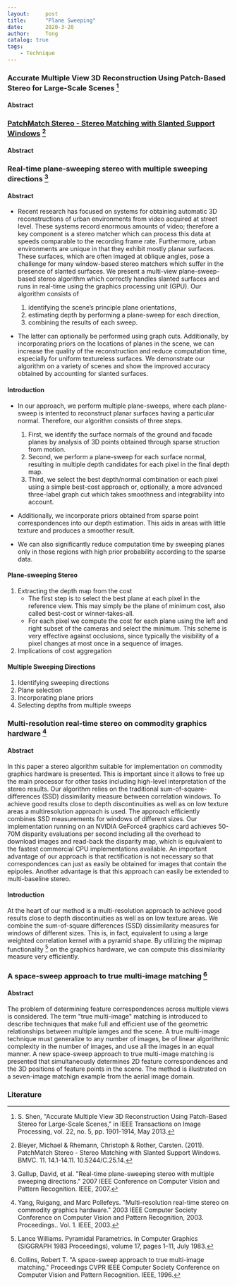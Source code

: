 ```yaml
---
layout:     post
title:      "Plane Sweeping"
date:       2020-3-20
author:     Tong
catalog: true
tags:
    - Technique
---
```


### Accurate Multiple View 3D Reconstruction Using Patch-Based Stereo for Large-Scale Scenes [^Shen13]

#### Abstract 

### [PatchMatch Stereo - Stereo Matching with Slanted Support Windows](https://github.com/ivanbergonzani/patch-match-stereo) [^Bleyer11]

#### Abstract

### Real-time plane-sweeping stereo with multiple sweeping directions [^Gallup07]

#### Abstract

- Recent research has focused on systems for obtaining automatic 3D reconstructions of urban environments from video acquired at street level. These systems record enormous amounts of video; therefore a key component is a stereo matcher which can process this data at speeds comparable to the recording frame rate. Furthermore, urban environments are unique in that they exhibit mostly planar surfaces. These surfaces, which are often imaged at oblique angles, pose a challenge for many window-based stereo matchers which suffer in the presence of slanted surfaces. We present a multi-view plane-sweep-based stereo algorithm which correctly handles slanted surfaces and runs in real-time using the graphics processing unit (GPU). Our algorithm consists of 
    1. identifying the scene’s principle plane orientations, 
    2. estimating depth by performing a plane-sweep for each direction, 
    3. combining the results of each sweep. 

- The latter can optionally be performed using graph cuts. Additionally, by incorporating priors on the locations of planes in the scene, we can increase the quality of the reconstruction and reduce computation time, especially for uniform textureless surfaces. We demonstrate our algorithm on a variety of scenes and show the improved accuracy obtained by accounting for slanted surfaces.

#### Introduction

- In our approach, we perform multiple plane-sweeps, where each plane-sweep is intented to reconstruct planar surfaces having a particular normal. Therefore, our algorithm consists of three steps.
    1. First, we identify the surface normals of the ground and facade planes by analysis of 3D points obtained through sparse struction from motion.
    2. Second, we perform a plane-sweep for each surface normal, resulting in multiple depth candidates for each pixel in the final depth map.
    3. Third, we select the best depth/normal combination or each pixel using a simple best-cost approach or, optionally, a more advanced three-label graph cut which takes smoothness and integrability into account.

- Additionally, we incorporate priors obtained from sparse point correspondences into our depth estimation. This aids in areas with little texture and produces a smoother result.

- We can also significantly reduce computation time by sweeping planes only in those regions with high prior probability according to the sparse data.

#### Plane-sweeping Stereo

1. Extracting the depth map from the cost
    - The first step is to select the best plane at each pixel in the reference view. This may simply be the plane of minimum cost, also called best-cost or winner-takes-all.
    - For each pixel we compute the cost for each plane using the left and right subset of the cameras and select the minimum. This scheme is very effective against occlusions, since typically the visibility of a pixel changes at most once in a sequence of images.
2. Implications of cost aggregation

#### Multiple Sweeping Directions

1. Identifying sweeping directions
2. Plane selection
3. Incorporating plane priors
4. Selecting depths from multiple sweeps

### Multi-resolution real-time stereo on commodity graphics hardware [^Yang03]

#### Abstract

In this paper a stereo algorithm suitable for implementation on commodity graphics hardware is presented. This is important since it allows to free up the main processor for other tasks including high-level interpretation of the stereo results. Our algorithm relies on the traditional sum-of-square-differences (SSD) dissimilarity measure between correlation windows. To achieve good results close to depth discontinuities as well as on low texture areas a multiresolution approach is used. The approach efficiently combines SSD measurements for windows of different sizes. Our implementation running on an NVIDIA GeForce4 graphics card achieves 50-70M disparity evaluations per second including all the overhead to download images and read-back the disparity map, which is equivalent to the fastest commercial CPU implementations available. An important advantage of our approach is that rectification is not necessary so that correspondences can just as easily be obtained for images that contain the epipoles. Another advantage is that this approach can easily be extended to multi-baseline stereo.

#### Introduction

At the heart of our method is a multi-resolution approach to achieve good results close to depth discontinuities as well as on low texture areas. We combine the sum-of-square differences (SSD) dissimilarity measures for windows of different sizes. This is, in fact, equivalent to using a large weighted correlation kernel with a pyramid shape. By utilizing the mipmap functionality [^Williams83] on the graphics hardware, we can compute this dissimilarity measure very efficiently.


### A space-sweep approach to true multi-image matching [^Collins96]

#### Abstract

The problem of determining feature correspondences across multiple views is considered. The term "true multi-image" matching is introduced to describe techniques that make full and efficient use of the geometric relationships between multiple iamges and the scene. A true multi-image technique must generalize to any number of images, be of linear algorithmic complexity in the number of images, and use all the images in an equal manner. A new space-sweep approach to true multi-image matching is presented that simultaneously determines 2D feature correspondences and the 3D positions of feature points in the scene. The method is illustrated on a seven-image matchign example from the aerial image domain.

### Literature

[^Collins96]: Collins, Robert T. "A space-sweep approach to true multi-image matching." Proceedings CVPR IEEE Computer Society Conference on Computer Vision and Pattern Recognition. IEEE, 1996.

[^Gallup07]: Gallup, David, et al. "Real-time plane-sweeping stereo with multiple sweeping directions." 2007 IEEE Conference on Computer Vision and Pattern Recognition. IEEE, 2007.

[^Merrell]: Merrell, Paul, et al. "Real-time visibility-based fusion of depth maps." 2007 IEEE 11th International Conference on Computer Vision. IEEE, 2007.

[^Yang03]: Yang, Ruigang, and Marc Pollefeys. "Multi-resolution real-time stereo on commodity graphics hardware." 2003 IEEE Computer Society Conference on Computer Vision and Pattern Recognition, 2003. Proceedings.. Vol. 1. IEEE, 2003.

[^Williams83]: Lance Williams. Pyramidal Parametrics. In Computer Graphics (SIGGRAPH 1983 Proceedings), volume 17, pages 1–11, July 1983.

[^Bleyer11]: Bleyer, Michael & Rhemann, Christoph & Rother, Carsten. (2011). PatchMatch Stereo - Stereo Matching with Slanted Support Windows. BMVC. 11. 14.1-14.11. 10.5244/C.25.14. 

[^Shen13]: S. Shen, "Accurate Multiple View 3D Reconstruction Using Patch-Based Stereo for Large-Scale Scenes," in IEEE Transactions on Image Processing, vol. 22, no. 5, pp. 1901-1914, May 2013.